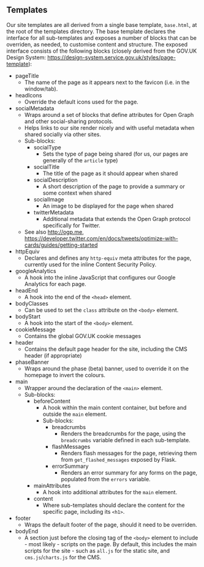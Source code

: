## Templates

Our site templates are all derived from a single base template, `base.html`, at the root of the templates directory.
The base template declares the interface for all sub-templates and exposes a number of blocks that can be overriden,
as needed, to customise content and structure. The exposed interface consists of the following blocks (closely
derived from the GOV.UK Design System: https://design-system.service.gov.uk/styles/page-template):

* pageTitle
    * The name of the page as it appears next to the favicon (i.e. in the window/tab).
* headIcons
    * Override the default icons used for the page.
* socialMetadata
    * Wraps around a set of blocks that define attributes for Open Graph and other social-sharing protocols.
    * Helps links to our site render nicely and with useful metadata when shared socially via other sites.
    * Sub-blocks:
        * socialType
            * Sets the type of page being shared (for us, our pages are generally of the `article` type)
        * socialTitle
            * The title of the page as it should appear when shared
        * socialDescription
            * A short description of the page to provide a summary or some context when shared
        * socialImage
            * An image to be displayed for the page when shared
        * twitterMetadata
            * Additional metadata that extends the Open Graph protocol specifically for Twitter.
    * See also http://ogp.me, https://developer.twitter.com/en/docs/tweets/optimize-with-cards/guides/getting-started
* httpEquiv
    * Declares and defines any `http-equiv` meta attributes for the page, currently used for the inline Content Security Policy.
* googleAnalytics
    * A hook into the inline JavaScript that configures our Google Analytics for each page.
* headEnd
    * A hook into the end of the `<head>` element.
* bodyClasses
    * Can be used to set the `class` attribute on the `<body>` element.
* bodyStart
    * A hook into the start of the `<body>` element.
* cookieMessage
    * Contains the global GOV.UK cookie messages
* header
    * Contains the default page header for the site, including the CMS header (if appropriate)
* phaseBanner
    * Wraps around the phase (beta) banner, used to override it on the homepage to invert the colours.
* main
    * Wrapper around the declaration of the `<main>` element.
    * Sub-blocks:
        * beforeContent
            * A hook within the main content container, but before and outside the `main` element.
            * Sub-blocks:
                * breadcrumbs
                    * Renders the breadcrumbs for the page, using the `breadcrumbs` variable defined in each sub-template.
                * flashMessages
                    * Renders flash messages for the page, retrieving them from `get_flashed_messages` exposed by Flask.
                * errorSummary
                    * Renders an error summary for any forms on the page, populated from the `errors` variable.
        * mainAttributes
            * A hook into additional attributes for the `main` element.
        * content
            * Where sub-templates should declare the content for the specific page, including its `<h1>`.
* footer
    * Wraps the default footer of the page, should it need to be overriden.
* bodyEnd
    * A section just before the closing tag of the `<body>` element to include - most likely - scripts on the page. By default, this includes the main scripts for the site - such as `all.js` for the static site, and `cms.js`/`charts.js` for the CMS.

